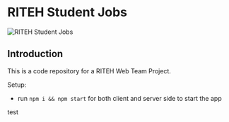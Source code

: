 # RITEH Student Jobs

![RITEH Student Jobs](https://i.ibb.co/JdpdBy4/image.png)

## Introduction
This is a code repository for a RITEH Web Team Project.

Setup:
- run ```npm i && npm start``` for both client and server side to start the app

test